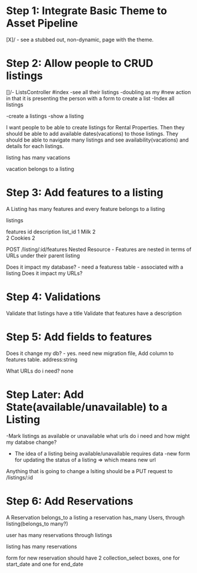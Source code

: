# Step 1: Integrate Basic Theme to Asset Pipeline
[X]/ - see a stubbed out, non-dynamic, page with the theme.

# Step 2: Allow people to CRUD listings

[]/- ListsController
  #index
  -see all their listings
  -doubling as my #new action in that it is presenting the person with a form to create a list
  -Index all listings

-create a listings
-show a listing

I want people to be able to create listings for Rental Properties. Then they should be able to add available dates(vacations) to those listings. They should be able to navigate many listings and see availability(vacations) and details for each listings.

listing
  has many vacations

vacation
    belongs to a listing

# Step 3: Add features to a listing
  A Listing has many features and every feature belongs to a listing

  listings

  features
  id  description list_id
  1   Milk        2    
  2   Cookies     2

  POST /listing/:id/features
  Nested Resource - Features are nested in terms of URLs under their parent listing

  Does it impact my database? - need a featuress table - associated with a listing
  Does it impact my URLs?

# Step 4: Validations
  Validate that listings have a title
  Validate that features have a description

# Step 5: Add fields to features
  Does it change my db? - yes. need new migration file, Add column to features table.
    address:string

  What URLs do i need? none

# Step Later: Add State(available/unavailable) to a Listing  
  -Mark listings as available or unavailable
  what urls do i need and how might my databse change?
  - The idea of a listing being available/unavailable requires data
  -new form for updating the status of a listing => which means new url

  Anything that is going to change a lsiting should be a PUT request to /listings/:id

# Step 6: Add Reservations
A Reservation belongs_to a listing
a reservation has_many  Users, through listing(belongs_to many?)

user has many reservations through listings

listing has many reservations

form for new reservation should have 2 collection_select boxes, one for start_date and one for end_date
